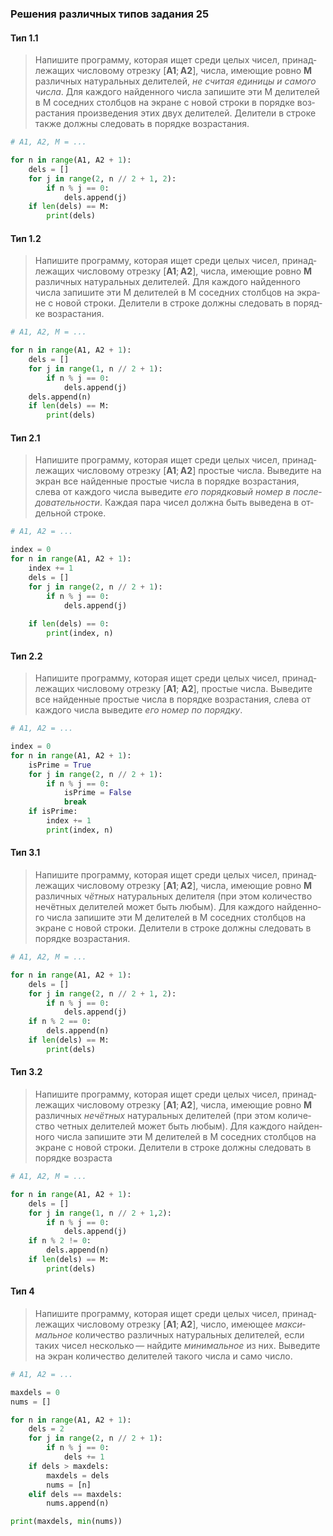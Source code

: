 ### Решения различных типов задания 25
#### Тип 1.1
> На­пи­ши­те про­грам­му, ко­то­рая ищет среди целых чисел, при­над­ле­жа­щих чис­ло­во­му от­рез­ку [**A1**; **A2**], числа, име­ю­щие ровно **M** раз­лич­ных на­ту­раль­ных де­ли­те­лей, *не счи­тая еди­ни­цы и са­мо­го числа*. Для каж­до­го най­ден­но­го числа за­пи­ши­те эти M де­ли­те­лей в M со­сед­них столб­цов на экра­не с новой стро­ки в по­ряд­ке воз­рас­та­ния про­из­ве­де­ния этих двух де­ли­те­лей. Де­ли­те­ли в стро­ке также долж­ны сле­до­вать в по­ряд­ке воз­рас­та­ния.

```python
# A1, A2, M = ...

for n in range(A1, A2 + 1):
	dels = []
	for j in range(2, n // 2 + 1, 2):
		if n % j == 0:
			dels.append(j)
	if len(dels) == M:
		print(dels)
```

#### Тип 1.2
> На­пи­ши­те про­грам­му, ко­то­рая ищет среди целых чисел, при­над­ле­жа­щих чис­ло­во­му от­рез­ку [**A1**; **A2**], числа, име­ю­щие ровно **M** раз­лич­ных на­ту­раль­ных де­ли­те­лей. Для каж­до­го най­ден­но­го числа за­пи­ши­те эти M де­ли­те­лей в M со­сед­них столб­цов на экра­не с новой стро­ки. Де­ли­те­ли в стро­ке долж­ны сле­до­вать в по­ряд­ке воз­рас­та­ния.
```python
# A1, A2, M = ...

for n in range(A1, A2 + 1):
	dels = []
	for j in range(1, n // 2 + 1):
		if n % j == 0:
			dels.append(j)
	dels.append(n)
	if len(dels) == M:
		print(dels)
```

#### Тип 2.1
> На­пи­ши­те про­грам­му, ко­то­рая ищет среди целых чисел, при­над­ле­жа­щих чис­ло­во­му от­рез­ку [**A1**; **A2**] про­стые числа. Вы­ве­ди­те на экран все най­ден­ные про­стые числа в по­ряд­ке воз­рас­та­ния, слева от каж­до­го числа вы­ве­ди­те *его по­ряд­ко­вый номер в по­сле­до­ва­тель­но­сти*. Каж­дая пара чисел долж­на быть вы­ве­де­на в от­дель­ной стро­ке.

```python
# A1, A2 = ...

index = 0
for n in range(A1, A2 + 1):
	index += 1
	dels = []
	for j in range(2, n // 2 + 1):
		if n % j == 0:
			dels.append(j)
	
	if len(dels) == 0:
		print(index, n)
```

#### Тип 2.2
> На­пи­ши­те про­грам­му, ко­то­рая ищет среди целых чисел, при­над­ле­жа­щих чис­ло­во­му от­рез­ку [**A1**; **A2**], про­стые числа. Вы­ве­ди­те все най­ден­ные про­стые числа в по­ряд­ке воз­рас­та­ния, слева от каж­до­го числа вы­ве­ди­те *его номер по по­ряд­ку*.

```python
# A1, A2 = ...

index = 0
for n in range(A1, A2 + 1):
	isPrime = True
	for j in range(2, n // 2 + 1):
		if n % j == 0:
			isPrime = False
			break
	if isPrime:
		index += 1
		print(index, n)
```


#### Тип 3.1
> На­пи­ши­те про­грам­му, ко­то­рая ищет среди целых чисел, при­над­ле­жа­щих чис­ло­во­му от­рез­ку [**A1**; **A2**], числа, име­ю­щие ровно **M** раз­лич­ных *чётных* на­ту­раль­ных де­ли­те­ля (при этом ко­ли­че­ство нечётных де­ли­те­лей может быть любым). Для каж­до­го най­ден­но­го числа за­пи­ши­те эти M де­ли­те­лей в M со­сед­них столб­цов на экра­не с новой стро­ки. Де­ли­те­ли в стро­ке долж­ны сле­до­вать в по­ряд­ке воз­рас­та­ния.
```python
# A1, A2, M = ...

for n in range(A1, A2 + 1):
	dels = []
	for j in range(2, n // 2 + 1, 2):
		if n % j == 0:
			dels.append(j)
	if n % 2 == 0:
		dels.append(n)
	if len(dels) == M:
		print(dels)
```

#### Тип 3.2
> На­пи­ши­те про­грам­му, ко­то­рая ищет среди целых чисел, при­над­ле­жа­щих чис­ло­во­му от­рез­ку [**A1**; **A2**], числа, име­ю­щие ровно **M** раз­лич­ных *нечётных* на­ту­раль­ных де­ли­те­лей (при этом ко­ли­че­ство чет­ных де­ли­те­лей может быть любым). Для каж­до­го най­ден­но­го числа за­пи­ши­те эти M де­ли­те­лей в M со­сед­них столб­цов на экра­не с новой стро­ки. Де­ли­те­ли в стро­ке долж­ны сле­до­вать в по­ряд­ке воз­рас­та­

```python
# A1, A2, M = ...

for n in range(A1, A2 + 1):
	dels = []
	for j in range(1, n // 2 + 1,2):
		if n % j == 0:
			dels.append(j)
	if n % 2 != 0:
		dels.append(n)
	if len(dels) == M:
		print(dels)
```

#### Тип 4
> На­пи­ши­те про­грам­му, ко­то­рая ищет среди целых чисел, при­над­ле­жа­щих чис­ло­во­му от­рез­ку [**A1**; **A2**], число, име­ю­щее *мак­си­маль­ное* ко­ли­че­ство раз­лич­ных на­ту­раль­ных де­ли­те­лей, если таких чисел не­сколь­ко — най­ди­те *ми­ни­маль­ное* из них. Вы­ве­ди­те на экран ко­ли­че­ство де­ли­те­лей та­ко­го числа и само число.

```python
# A1, A2 = ...

maxdels = 0
nums = []

for n in range(A1, A2 + 1):
	dels = 2
	for j in range(2, n // 2 + 1):
		if n % j == 0:
			dels += 1
	if dels > maxdels:
		maxdels = dels
		nums = [n]
	elif dels == maxdels:
		nums.append(n)

print(maxdels, min(nums))

```
